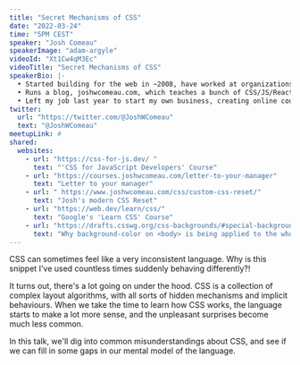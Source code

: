 ```yaml
---
title: "Secret Mechanisms of CSS"
date: "2022-03-24"
time: "5PM CEST"
speaker: "Josh Comeau"
speakerImage: "adam-argyle"
videoId: "Xt1Cw4qM3Ec"
videoTitle: "Secret Mechanisms of CSS"
speakerBio: |-
  • Started building for the web in ~2008, have worked at organizations like Khan Academy, DigitalOcean, Gatsby Inc., Unsplash
  • Runs a blog, joshwcomeau.com, which teaches a bunch of CSS/JS/React stuff in an interactive format
  • Left my job last year to start my own business, creating online courses for frontend software developers.
twitter:
  url: "https://twitter.com/@JoshWComeau"
  text: "@JoshWComeau"
meetupLink: #
shared:
  websites:
    - url: "https://css-for-js.dev/ "
      text: "'CSS for JavaScript Developers' Course"
    - url: "https://courses.joshwcomeau.com/letter-to-your-manager"
      text: "Letter to your manager"
    - url: " https://www.joshwcomeau.com/css/custom-css-reset/"
      text: "Josh's modern CSS Reset"
    - url: "https://web.dev/learn/css/"
      text: "Google's 'Learn CSS' Course"
    - url: "https://drafts.csswg.org/css-backgrounds/#special-backgrounds"
      text: "Why background-color on <body> is being applied to the whole document"
---
```


CSS can sometimes feel like a very inconsistent language. Why is this snippet I've used countless times suddenly behaving differently?!

It turns out, there's a lot going on under the hood. CSS is a collection of complex layout algorithms, with all sorts of hidden mechanisms and implicit behaviours. When we take the time to learn how CSS works, the language starts to make a lot more sense, and the unpleasant surprises become much less common.

In this talk, we'll dig into common misunderstandings about CSS, and see if we can fill in some gaps in our mental model of the language.
